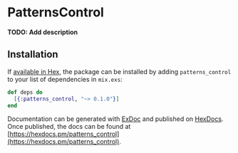 # PatternsControl

**TODO: Add description**

## Installation

If [available in Hex](https://hex.pm/docs/publish), the package can be installed
by adding `patterns_control` to your list of dependencies in `mix.exs`:

```elixir
def deps do
  [{:patterns_control, "~> 0.1.0"}]
end
```

Documentation can be generated with [ExDoc](https://github.com/elixir-lang/ex_doc)
and published on [HexDocs](https://hexdocs.pm). Once published, the docs can
be found at [https://hexdocs.pm/patterns_control](https://hexdocs.pm/patterns_control).

